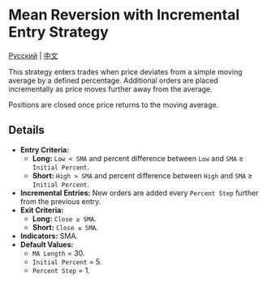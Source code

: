 # Mean Reversion with Incremental Entry Strategy
[Русский](README_ru.md) | [中文](README_cn.md)

This strategy enters trades when price deviates from a simple moving average by a defined percentage. Additional orders are placed incrementally as price moves further away from the average.

Positions are closed once price returns to the moving average.

## Details

- **Entry Criteria:**
  - **Long:** `Low < SMA` and percent difference between `Low` and `SMA` ≥ `Initial Percent`.
  - **Short:** `High > SMA` and percent difference between `High` and `SMA` ≥ `Initial Percent`.
- **Incremental Entries:** New orders are added every `Percent Step` further from the previous entry.
- **Exit Criteria:**
  - **Long:** `Close ≥ SMA`.
  - **Short:** `Close ≤ SMA`.
- **Indicators:** SMA.
- **Default Values:**
  - `MA Length` = 30.
  - `Initial Percent` = 5.
  - `Percent Step` = 1.
